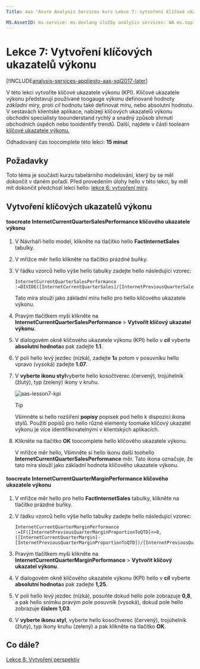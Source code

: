 ```yaml
---
Title: aaa "Azure Analysis Services kurz Lekce 7: vytvoření klíčové ukazatele výkonu | Microsoft Docs"Popis: Popisuje, jak hello toocreate klíčových ukazatelů výkonu v kurzu projektu Azure Analysis Services. služby: documentationcenter služby analysis services: '' Autor: minewiskan správce: erikre editor: '' značky: "

MS.AssetID: ms.service: ms.devlang služby analysis services: NA ms.topic: get-started-article ms.tgt_pltfrm: NA ms.workload: na ms.date: 05/26 nebo 2017 ms.author: owend
---
```

# <a name="lesson-7-create-key-performance-indicators"></a>Lekce 7: Vytvoření klíčových ukazatelů výkonu

[!INCLUDE[analysis-services-appliesto-aas-sql2017-later](../../../includes/analysis-services-appliesto-aas-sql2017-later.md)]

V této lekci vytvoříte klíčové ukazatele výkonu (KPI). Klíčové ukazatele výkonu představují používané toogauge výkonu definované hodnoty *základní* míry, proti *cíl* hodnotu také definovat míru, nebo absolutní hodnotu. V sestavách klientské aplikace, nabízejí klíčových ukazatelů výkonu obchodní specialisty toounderstand rychlý a snadný způsob shrnutí obchodních úspěch nebo tooidentify trendů. Další, najdete v části toolearn [klíčové ukazatele výkonu.](https://docs.microsoft.com/sql/analysis-services/tabular-models/kpis-ssas-tabular)
  
Odhadovaný čas toocomplete této lekci: **15 minut**  
  
## <a name="prerequisites"></a>Požadavky  
Toto téma je součástí kurzu tabelárního modelování, který by se měl dokončit v daném pořadí. Před provedením úlohy hello v této lekci, by měl mít dokončit předchozí lekci hello: [lekce 6: vytvoření míry](../tutorials/aas-lesson-6-create-measures.md).   
  
## <a name="create-key-performance-indicators"></a>Vytvoření klíčových ukazatelů výkonu  
  
#### <a name="toocreate-an-internetcurrentquartersalesperformance-kpi"></a>toocreate InternetCurrentQuarterSalesPerformance klíčového ukazatele výkonu  
  
1.  V Návrháři hello model, klikněte na tlačítko hello **FactInternetSales** tabulky.  
  
2.  V mřížce měr hello klikněte na tlačítko prázdné buňky.  
  
3.  V řádku vzorců hello výše hello tabulky zadejte hello následující vzorec: 
 
    ```  
    InternetCurrentQuarterSalesPerformance :=DIVIDE([InternetCurrentQuarterSales]/[InternetPreviousQuarterSalesProportionToQTD],BLANK())  
    ```

    Tato míra slouží jako základní míru hello pro hello klíčového ukazatele výkonu.  
  
4.  Pravým tlačítkem myši klikněte na **InternetCurrentQuarterSalesPerformance** > **Vytvořit klíčový ukazatel výkonu**.   
  
5.  V dialogovém okně klíčového ukazatele výkonu (KPI) hello v **cíl** vyberte **absolutní hodnota**a pak zadejte **1.1**.  
  
7.  V poli hello levý jezdec (nízká), zadejte **1**a potom v posuvníku hello vpravo (vysoká) zadejte **1.07**.  
  
8.  V **vyberte ikonu styl**vyberte hello kosočtverec (červený), trojúhelník (žlutý), typ (zelený) ikony v kruhu.
  
    ![aas-lesson7-kpi](../tutorials/media/aas-lesson7-kpi.png)
    
    > [!TIP]  
    > Všimněte si hello rozšíření **popisy** popisek pod hello k dispozici ikona stylů. Použití popisů pro hello různé elementy toomake klíčový ukazatel výkonu je více identifikovatelnými v klientských aplikacích.  
  
9. Klikněte na tlačítko **OK** toocomplete hello klíčového ukazatele výkonu.  
  
    V mřížce měr hello, Všimněte si hello ikonu další toohello **InternetCurrentQuarterSalesPerformance** měr. Tato ikona označuje, že tato míra slouží jako základní hodnota klíčového ukazatele výkonu.  
  
#### <a name="toocreate-an-internetcurrentquartermarginperformance-kpi"></a>toocreate InternetCurrentQuarterMarginPerformance klíčového ukazatele výkonu  
  
1.  V mřížce měr hello pro hello **FactInternetSales** tabulky, klikněte na tlačítko prázdné buňky.  
  
2.  V řádku vzorců hello výše hello tabulky zadejte hello následující vzorec:  

    ```
    InternetCurrentQuarterMarginPerformance :=IF([InternetPreviousQuarterMarginProportionToQTD]<>0,([InternetCurrentQuarterMargin]-[InternetPreviousQuarterMarginProportionToQTD])/[InternetPreviousQuarterMarginProportionToQTD],BLANK())  
    ```
 
3.  Pravým tlačítkem myši klikněte na **InternetCurrentQuarterMarginPerformance** > **Vytvořit klíčový ukazatel výkonu**.  
  
4.  V dialogovém okně klíčového ukazatele výkonu (KPI) hello v **cíl** vyberte **absolutní hodnota**a pak zadejte **1,25**.   
  
5.  V poli hello levý jezdec (nízká), posuňte dokud hello pole zobrazuje **0,8**, a pak hello snímku pravým pole posuvník (vysoká), dokud pole hello zobrazuje **číslem 1,03**.  
  
6.  V **vyberte ikonu styl**, vyberte hello kosočtverec (červený), trojúhelník (žlutý), typ ikony kruhu (zelený) a pak klikněte na tlačítko **OK**.  
  
## <a name="whats-next"></a>Co dále?
[Lekce 8: Vytvoření perspektiv](../tutorials/aas-lesson-8-create-perspectives.md)
  
  
